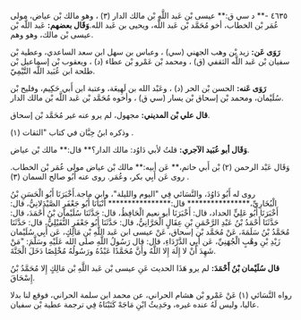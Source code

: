 ٤٦٣٥ -** د سي ق:** عيسى بْن عَبد اللَّهِ بْن مالك الدار (٣) ، وهو مالك بْن عياض، مولى عُمَر بْن الخطاب، أخو مُحَمَّد بْن عَبد اللَّه، ويحيى بن عَبد الله.**وَقَال بعضهم:** عَبد اللَّه بْن عيسى بْن مالك، وهو وهم.

**رَوَى عَن:** زيد بْن وهب الجهني (سي) ، وعباس بن سهل ابن سعد الساعدي، وعطية بْن سفيان بْن عَبد اللَّه الثقفي (ق) ، ومحمد بْن عَمْرو بْن عطاء (د) ، ويعقوب بْن إسماعيل بْن طلحة ابن عُبَيد اللَّه التَّيْمِيّ.

**رَوَى عَنه:** الحسن بْن الحر (د) ، وعَبْد الله بن لَهِيعَة، وعتبة ابن أَبي حَكِيم، وفليح بْن سُلَيْمان، ومحمد بْن إسحاق بْن يسار (سي ق) ، وأخوه مُحَمَّد بْن عَبد اللَّه بْن مالك الدار.

**قال علي بْن المديني:** مجهول، لم يرو عنه غير مُحَمَّد بْن إسحاق.

وذكره ابنُ حِبَّان في كتاب "الثقات (١) .

**وَقَال أبو عُبَيد الآجري:** قلتُ لأبي دَاوُد: مالك الدار؟** قال:** مالك بْن عياض.

وَقَال عَبْد الرحمن (٢) بْن أَبي حاتم،** عَن أبيه:** مالك بْن عياض مولى عُمَر بْن الخطاب. روى عَن أَبِي بكر، وعُمَر. روى عنه أَبُو صالح السمان (٣) .

روى له أَبُو دَاوُدَ، والنَّسَائي فِي "اليوم والليلة"، وابن ماجة.أَخْبَرَنَا أَبُو الْحَسَنِ بْنُ الْبُخَارِيِّ،**************** قال:**************** أَنْبَأَنَا أَبُو جَعْفَرٍ الصَّيْدَلانِيُّ، قال: أَخْبَرَنَا أَبُو عَلِيٍّ الحداد، قال: أَخْبَرَنَا أبو نعيم الْحَافِظُ، قال: حَدَّثَنَا سُلَيْمان بْنُ أَحْمَدَ، قال: حَدَّثَنَا أَحْمَدُ بْنُ عَبْدِ الرَّحْمَنِ بْنِ عِقَالٍ الْحَرَّانِيُّ، قال: حَدَّثَنَا أَبُو جَعْفَرٍ النُّفَيْلِيُّ، قال: حَدَّثَنَا مُحَمَّدُ بْنُ سَلَمَةَ، عَنْ مُحَمَّد بْن إسحاق، عَنْ عيسى ابن عَبد اللَّهِ بْنِ مَالِكٍ، عَن أَبِي سُلَيْمان زَيْدِ بْنِ وهْبٍ الْجُهَنِيِّ، عَن أَبِي الدَّرْدَاءِ، قال: قال رَسُولُ اللَّهِ صلى الله عَلَيْهِ وسَلَّمَ: "مَنْ شَهِدَ أَنْ لا إِلَهَ إِلا اللَّهُ وأَنَّ مُحَمَّدًا عَبْدُهُ ورَسُولُهُ مُخْلِصًا دَخَلَ الْجَنَّةَ.

**قال سُلَيْمان بْنُ أَحْمَدَ:** لم يرو هَذَا الحديث عَنِ عيسى بْن عَبد اللَّهِ بْن مَالِكٍ إِلا مُحَمَّدُ بْنُ إِسْحَاقَ.

رواه النَّسَائي (١) عَنْ عَمْرو بْن هشام الحراني، عن محمد ابن سلمة الحراني، فوقع لنا بدلا عاليا، وليس لَهُ عنده غيره، وحَدِيثُ ابْنِ مَاجَهْ كَتَبْنَاهُ فِي ترجمة عطية بْن سفيان.